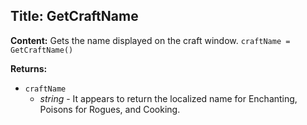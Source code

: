 ## Title: GetCraftName

**Content:**
Gets the name displayed on the craft window.
`craftName = GetCraftName()`

**Returns:**
- `craftName`
  - *string* - It appears to return the localized name for Enchanting, Poisons for Rogues, and Cooking.